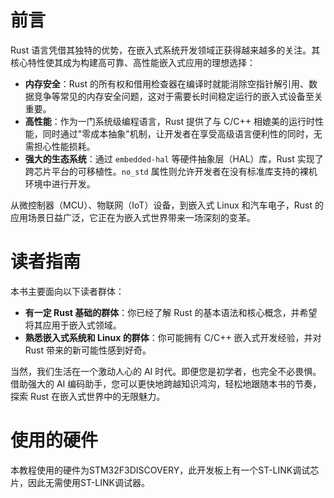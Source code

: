 # 前言

Rust 语言凭借其独特的优势，在嵌入式系统开发领域正获得越来越多的关注。其核心特性使其成为构建高可靠、高性能嵌入式应用的理想选择：

*   **内存安全**：Rust 的所有权和借用检查器在编译时就能消除空指针解引用、数据竞争等常见的内存安全问题，这对于需要长时间稳定运行的嵌入式设备至关重要。
*   **高性能**：作为一门系统级编程语言，Rust 提供了与 C/C++ 相媲美的运行时性能，同时通过"零成本抽象"机制，让开发者在享受高级语言便利性的同时，无需担心性能损耗。
*   **强大的生态系统**：通过 `embedded-hal` 等硬件抽象层（HAL）库，Rust 实现了跨芯片平台的可移植性。`no_std` 属性则允许开发者在没有标准库支持的裸机环境中进行开发。

从微控制器（MCU）、物联网（IoT）设备，到嵌入式 Linux 和汽车电子，Rust 的应用场景日益广泛，它正在为嵌入式世界带来一场深刻的变革。

# 读者指南

本书主要面向以下读者群体：

*   **有一定 Rust 基础的群体**：你已经了解 Rust 的基本语法和核心概念，并希望将其应用于嵌入式领域。
*   **熟悉嵌入式系统和 Linux 的群体**：你可能拥有 C/C++ 嵌入式开发经验，并对 Rust 带来的新可能性感到好奇。

当然，我们生活在一个激动人心的 AI 时代。即便您是初学者，也完全不必畏惧。借助强大的 AI 编码助手，您可以更快地跨越知识鸿沟，轻松地跟随本书的节奏，探索 Rust 在嵌入式世界中的无限魅力。

# 使用的硬件

本教程使用的硬件为STM32F3DISCOVERY，此开发板上有一个ST-LINK调试芯片，因此无需使用ST-LINK调试器。

